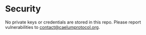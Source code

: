 # Security
No private keys or credentials are stored in this repo. 
Please report vulnerabilities to contact@caelumprotocol.org.
